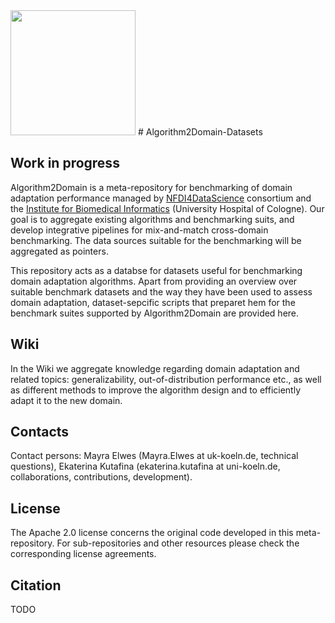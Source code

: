 <img src="https://github.com/user-attachments/assets/40befe73-d7d2-483b-9f19-b4a696d70915" width="200">
# Algorithm2Domain-Datasets

## Work in progress
Algorithm2Domain is  a meta-repository for benchmarking of domain adaptation performance managed by [NFDI4DataScience](https://www.nfdi4datascience.de/) consortium and the [Institute for Biomedical Informatics](https://bik.uni-koeln.de/) (University Hospital of Cologne).
Our goal is to aggregate existing algorithms and benchmarking suits, and develop integrative pipelines for mix-and-match cross-domain benchmarking. The data sources suitable for the benchmarking will be aggregated as pointers. 

This repository acts as a databse for datasets useful for benchmarking domain adaptation algorithms. Apart from providing an overview over suitable benchmark datasets and the way they have been used to assess domain adaptation, dataset-sepcific scripts that preparet hem for the benchmark suites supported by Algorithm2Domain are provided here.

## Wiki
In the Wiki we aggregate knowledge regarding domain adaptation and related topics: generalizability, out-of-distribution performance etc., as well as different methods to improve the algorithm design and to efficiently adapt it to the new domain.

## Contacts
Contact persons: Mayra Elwes (Mayra.Elwes at uk-koeln.de, technical questions), Ekaterina Kutafina (ekaterina.kutafina at uni-koeln.de, collaborations, contributions, development).

## License
The Apache 2.0 license concerns the original code developed in this meta-repository. For sub-repositories and other resources please check the corresponding license agreements.

## Citation
TODO
